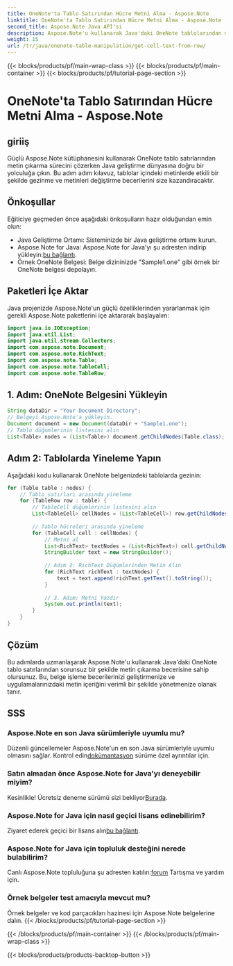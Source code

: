 ```yaml
---
title: OneNote'ta Tablo Satırından Hücre Metni Alma - Aspose.Note
linktitle: OneNote'ta Tablo Satırından Hücre Metni Alma - Aspose.Note
second_title: Aspose.Note Java API'si
description: Aspose.Note'u kullanarak Java'daki OneNote tablolarından metin çıkarmanın sırlarını açığa çıkarın. Belge işleme becerilerinizi geliştirmek için adım adım kılavuzumuzu izleyin.
weight: 15
url: /tr/java/onenote-table-manipulation/get-cell-text-from-row/
---
```


{{< blocks/products/pf/main-wrap-class >}}
{{< blocks/products/pf/main-container >}}
{{< blocks/products/pf/tutorial-page-section >}}

# OneNote'ta Tablo Satırından Hücre Metni Alma - Aspose.Note

## giriiş
Güçlü Aspose.Note kütüphanesini kullanarak OneNote tablo satırlarından metin çıkarma sürecini çözerken Java geliştirme dünyasına doğru bir yolculuğa çıkın. Bu adım adım kılavuz, tablolar içindeki metinlerde etkili bir şekilde gezinme ve metinleri değiştirme becerilerini size kazandıracaktır.
## Önkoşullar
Eğiticiye geçmeden önce aşağıdaki önkoşulların hazır olduğundan emin olun:
- Java Geliştirme Ortamı: Sisteminizde bir Java geliştirme ortamı kurun.
-  Aspose.Note for Java: Aspose.Note for Java'yı şu adresten indirip yükleyin:[bu bağlantı](https://releases.aspose.com/note/java/).
- Örnek OneNote Belgesi: Belge dizininizde "Sample1.one" gibi örnek bir OneNote belgesi depolayın.
## Paketleri İçe Aktar
Java projenizde Aspose.Note'un güçlü özelliklerinden yararlanmak için gerekli Aspose.Note paketlerini içe aktararak başlayalım:
```java
import java.io.IOException;
import java.util.List;
import java.util.stream.Collectors;
import com.aspose.note.Document;
import com.aspose.note.RichText;
import com.aspose.note.Table;
import com.aspose.note.TableCell;
import com.aspose.note.TableRow;
```
## 1. Adım: OneNote Belgesini Yükleyin
```java
String dataDir = "Your Document Directory";
// Belgeyi Aspose.Note'a yükleyin.
Document document = new Document(dataDir + "Sample1.one");
// Tablo düğümlerinin listesini alın
List<Table> nodes = (List<Table>) document.getChildNodes(Table.class);
```
## Adım 2: Tablolarda Yineleme Yapın
Aşağıdaki kodu kullanarak OneNote belgenizdeki tablolarda gezinin:
```java
for (Table table : nodes) {
    // Tablo satırları arasında yineleme
    for (TableRow row : table) {
        // TableCell düğümlerinin listesini alın
        List<TableCell> cellNodes = (List<TableCell>) row.getChildNodes(TableCell.class);
        
        // Tablo hücreleri arasında yineleme
        for (TableCell cell : cellNodes) {
            // Metni al
            List<RichText> textNodes = (List<RichText>) cell.getChildNodes(RichText.class);
            StringBuilder text = new StringBuilder();
            
            // Adım 2: RichText Düğümlerinden Metin Alın
            for (RichText richText : textNodes) {
                text = text.append(richText.getText().toString());
            }
            
            // 3. Adım: Metni Yazdır
            System.out.println(text);
        }
    }
}
```
## Çözüm
Bu adımlarda uzmanlaşarak Aspose.Note'u kullanarak Java'daki OneNote tablo satırlarından sorunsuz bir şekilde metin çıkarma becerisine sahip olursunuz. Bu, belge işleme becerilerinizi geliştirmenize ve uygulamalarınızdaki metin içeriğini verimli bir şekilde yönetmenize olanak tanır.
## SSS
### Aspose.Note en son Java sürümleriyle uyumlu mu?
 Düzenli güncellemeler Aspose.Note'un en son Java sürümleriyle uyumlu olmasını sağlar. Kontrol edin[dokümantasyon](https://reference.aspose.com/note/java/) sürüme özel ayrıntılar için.
### Satın almadan önce Aspose.Note for Java'yı deneyebilir miyim?
Kesinlikle! Ücretsiz deneme sürümü sizi bekliyor[Burada](https://releases.aspose.com/).
### Aspose.Note for Java için nasıl geçici lisans edinebilirim?
 Ziyaret ederek geçici bir lisans alın[bu bağlantı](https://purchase.aspose.com/temporary-license/).
### Aspose.Note for Java için topluluk desteğini nerede bulabilirim?
 Canlı Aspose.Note topluluğuna şu adresten katılın:[forum](https://forum.aspose.com/c/note/28) Tartışma ve yardım için.
### Örnek belgeler test amacıyla mevcut mu?
Örnek belgeler ve kod parçacıkları hazinesi için Aspose.Note belgelerine dalın.
{{< /blocks/products/pf/tutorial-page-section >}}

{{< /blocks/products/pf/main-container >}}
{{< /blocks/products/pf/main-wrap-class >}}

{{< blocks/products/products-backtop-button >}}

